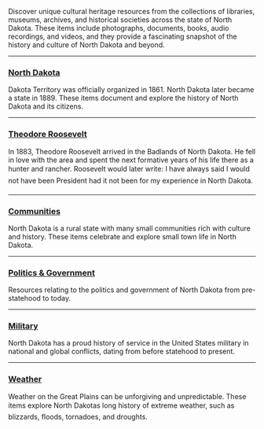 Discover unique cultural heritage resources from the collections of libraries, museums, archives, and historical societies across the state of North Dakota. These items include photographs, documents, books, audio recordings, and videos, and they provide a fascinating snapshot of the history and culture of North Dakota and beyond. 

--- 
### [North Dakota](/search?q=north+dakota)
Dakota Territory was officially organized in 1861. North Dakota later became a state in 1889. These items document and explore the history of North Dakota and its citizens.

---
### [Theodore Roosevelt](/search?q=%22Theodore+Roosevelt%22+OR+%22Roosevelt,+Theodore,+1858-1919%22)
In 1883, Theodore Roosevelt arrived in the Badlands of North Dakota. He fell in love with the area and spent the next formative years of his life there as a hunter and rancher. Roosevelt would later write: I have always said I would not have been President had it not been for my experience in North Dakota.

---
### [Communities](/search?q=%22City+%26+Town+Life%22+OR+%22North+Dakota+County+and+Town+Histories+Collection%22+OR+%22North+Dakota+Atlases+and+Plat+Books%22)
North Dakota is a rural state with many small communities rich with culture and history. These items celebrate and explore small town life in North Dakota.

---
### [Politics & Government](/search?q=%22Politics%20%26%20Government%22)
Resources relating to the politics and government of North Dakota from pre-statehood to today. 

---
### [Military](/search?q=Military)
North Dakota has a proud history of service in the United States military in national and global conflicts, dating from before statehood to present.  

---
### [Weather](/search?q=Weather*%20OR%20blizzard*%20OR%20blizzards*%20OR%20floods*%20OR%20tornado*%20OR%20tornadoes*%20OR%20drought*%20OR%20droughts*%20OR%20winter*%20OR%20snow*)
Weather on the Great Plains can be unforgiving and unpredictable. These items explore North Dakotas long history of extreme weather, such as blizzards, floods, tornadoes, and droughts.  